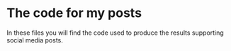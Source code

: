 # The code for my posts
In these files you will find the code used to produce the results supporting social media posts. 

